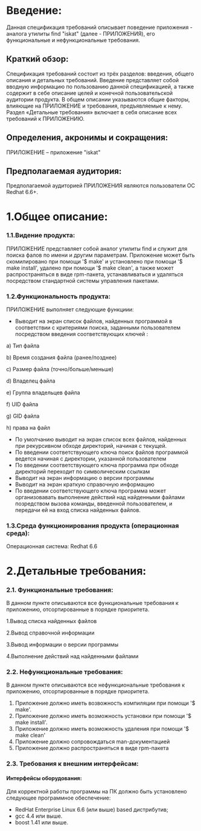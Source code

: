 # Введение:
	
Данная спецификация требований описывает поведение  приложения - аналога утилиты  find "iskat" (далее - ПРИЛОЖЕНИЯ), его функциональные и нефункциональные требования. 

## Краткий обзор:
Спецификация требований состоит из трёх разделов: введения, общего описания и детальных требований. Введение представляет собой вводную информацию по пользованию данной спецификацией, а также содержит в себе описание целей и конечной пользовательской аудитории продукта. В общем описании указываются общие факторы, влияющие на ПРИЛОЖЕНИЕ и требования, предъявляемые к нему.  Раздел «Детальные требования» включает в себя описание всех требований к ПРИЛОЖЕНИЮ.  

## Определения, акронимы и сокращения:
ПРИЛОЖЕНИЕ – приложение "iskat"

## Предполагаемая аудитория:
Предполагаемой аудиторией ПРИЛОЖЕНИЯ являются пользователи ОС Redhat 6.6+.

# 1.Общее описание:

### 1.1.Видение продукта:
ПРИЛОЖЕНИЕ представляет собой аналог утилиты find и служит для поиска фалов по имени и другим параметрам. Приложение может быть скомилировано при помощи '$ make' и установлено при помощи '$ make install', удалено при помощи '$ make clean', а также может распространяться в виде rpm-пакета, устанавливаться и удаляться посредством стандартной системы управления пакетами.

### 1.2.Функциональность продукта:
ПРИЛОЖЕНИЕ выполняет следующие функциии:

* Выводит на экран список файлов, найденных программой в соответствии с критериями поиска, заданными пользователем посредством введения соответствующих ключей :
 
a) Тип файла

b) Время создания файла (ранее/позднее)

c) Размер файла (точно/больше/меньше)

d)  Владелец файла

e)  Группа владельцев файла

f)  UID файла

g)  GID файла

h)  права на файл

* По умолчанию выводит на экран список всех файлов, найденных при рекурсивном обходе директорий, начиная с текущей.
* По введении соответствующего ключа поиск файлов программой ведется начиная с директории, указанной пользователем
* По введении соответствующего ключа программа при обходе директорий переходит по символическим ссылкам
* Выводит на экран информацию о версии программы 
* Выводит на экран краткую справочную информацию
* По введении соответствующего ключа программа может организовавать выполнение действий над найденными файлами позредством вызова команды, введенной пользователем, и передачи ей на вход списка найденных файлов.
### 1.3.Среда функционирования продукта (операционная среда):
 Операционная система: Redhat 6.6 

 
# 2.Детальные требования:

### 2.1. Функциональные требования:
В данном пункте описываются все функциональные требования к приложению, отсортированные в порядке приоритета.

1.Вывод списка найденных файлов

2.Вывод справочной информации

3.Вывод информации о версии программы

4.Выполнение действий над найденными файлами

### 2.2. Нефункциональные требования:
В данном пункте описываются все нефункциональные требования к приложению, отсортированные в порядке приоритета.

1. Приложение должно иметь возвожность компиляции при помощи '$ make'. 
2. Приложение должно иметь возможность установки при помощи '$ make install'.
3. Приложение должно иметь возможность удаления  при помощи '$ make clean'
4. Приложение должно сопровождаться man-документацией
5. Приложение должно распространяться в виде rpm-пакета

### 2.3. Требования к внешним интерфейсам:
#### Интерфейсы оборудования:
Для корректной работы программы на ПК должно быть установлено следующее программное обеспечение:

* RedHat Enterprise Linux 6.6 (или выше) based дистрибутив;
* gcc 4.4 или выше.
* boost 1.41 или выше.
 	

